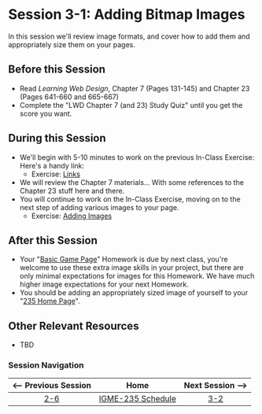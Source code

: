 # Session 3-1: Adding Bitmap Images

In this session we'll review image formats, and cover how to add them and appropriately size them on your pages.

## Before this Session
- Read *Learning Web Design*, Chapter 7 (Pages 131-145) and Chapter 23 (Pages 641-660 and 665-667)
- Complete the "LWD Chapter 7 (and 23) Study Quiz" until you get the score you want. 

## During this Session
- We'll begin with 5-10 minutes to work on the previous In-Class Exercise:  Here's a handy link:
    - Exercise: [Links](../exercises/links.md)
- We will review the Chapter 7 materials... With some references to the Chapter 23 stuff here and there.
- You will continue to work on the In-Class Exercise, moving on to the next step of adding various images to your page.
    - Exercise: [Adding Images](https://github.com/dccircuit/IGME-235-Fall-2019/blob/master/exercises/images.md)

## After this Session
- Your "[Basic Game Page](https://github.com/tonethar/IGME-235-Shared/blob/master/hw/basicpage.md)" Homework is due by next class, you're welcome to use these extra image skills in your project, but there are only minimal expectations for images for this Homework.  We have much higher image expectations for your next Homework.
- You should be adding an appropriately sized image of yourself to your "[235 Home Page](https://github.com/tonethar/IGME-235-Shared/blob/master/hw/homepage.md)".

## Other Relevant Resources
- TBD

### Session Navigation

| <-- Previous Session |               Home                  | Next Session --> |
|:--------------------:|:-----------------------------------:|:----------------:|
|  [2-6](2-6.md)       | [IGME-235 Schedule](../schedule.md) |   [3-2](3-2.md)  |
